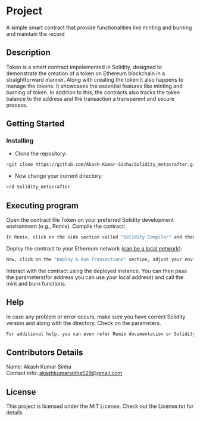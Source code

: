 # Project

A simple smart contract that provide functionalities like minting and burning and maintain the record

## Description

Token is a smart contract impelemented in Solidity, designed to demonstrate the creation of a token on Ethereum blockchain in a straightforward manner. Along with creating the token it also happens to manage the tokens. It showcases the essential features like minting and burning of token. In addition to this, the contracts also tracks the token balance to the address and the transaction a transparent and secure process.

## Getting Started

### Installing

* Clone the repository:

```sh
>git clone https://github.com/Akash-Kumar-Sinha/Solidity_metacrafter.git
```
* Now change your current directory:
```sh
>cd Solidity_metacrafter
```

## Executing program
Open the contract file Token on your preferred Solidity development environment (e.g., Remix).
Compile the contract:
```sh
In Remix, click on the side section called "Solidity Compiler" and then compile it using "Compile Token"
```

Deploy the contract to your Ethereum network (<ins>can be a local network</ins>):
```sh
Now, click on the "Deploy & Run Transactions" section, adjust your environment and contract accordingly, and then deploy the contract
```
Interact with the contract using the deployed instance. You can then pass the parameters(for address you can use your local address) and call the mint and burn functions.

## Help
In case any problem or error occurs, make sure you have correct Solidity version and along with the directory. Check on the parameters.

```sh
For additional help, you can even refer Remix documentation or Solidity documentation
```
## Contributors Details

Name: Akash Kumar Sinha <br>
Contact info: akashkumarsinha529@gmail.com

## License

This project is licensed under the MIT License. Check out the License.txt for details